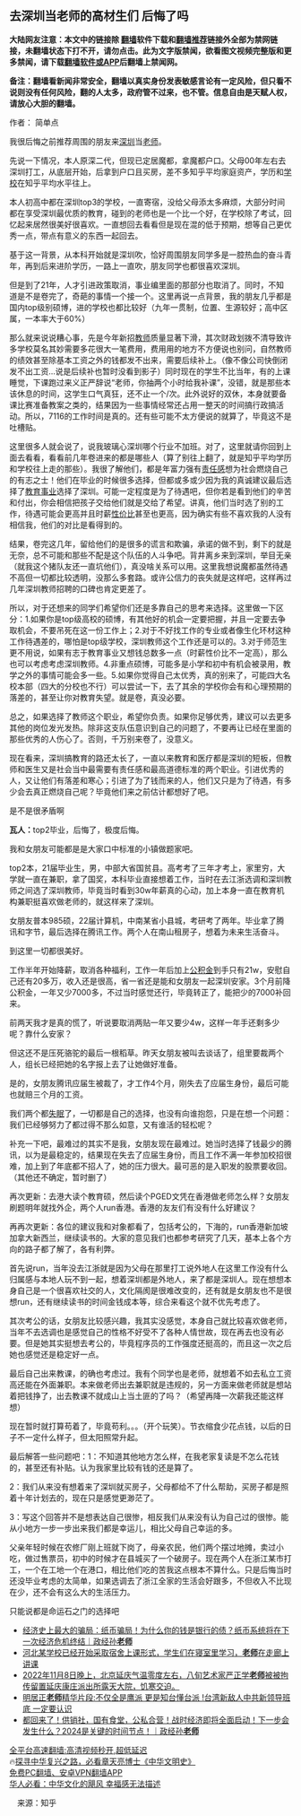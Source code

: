  <!-- 面包屑导航 --> <h2>去深圳当老师的高材生们 后悔了吗</h2> <p class="notice"><b>大陆网友注意：本文中的链接除 <a href="https://github.com/bannedbook/fanqiang" >翻墙</a>软件下载和<a href="https://github.com/killgcd/justmysocks/blob/master/README.md">翻墙推荐</a>链接外全部为禁网链接，未翻墙状态下打不开，请勿点击。此为文字版禁闻，欲看图文视频完整版和更多禁闻，请下载<a href="https://github.com/bannedbook/fanqiang">翻墙软件或APP</a>后翻墙上禁闻网。</p><p>备注：翻墙看新闻非常安全，翻墙以真实身份发表敏感言论有一定风险，但只看不说则没有任何风险，翻的人太多，政府管不过来，也不管。信息自由是天赋人权，请放心大胆的翻墙。</b></p>  <div class="entry"> <p>作者： 简单点</p> <p>我很后悔之前推荐周围的朋友来<a href="https://www.bannedbook.org/bnews/tag/%e6%b7%b1%e5%9c%b3/" class="st_tag internal_tag" rel="tag" title="标签 深圳 下的日志">深圳</a>当<a href="https://www.bannedbook.org/bnews/tag/%e8%80%81%e5%b8%88/" class="st_tag internal_tag" rel="tag" title="标签 老师 下的日志">老师</a>。</p> <p>先说一下情况，本人原深二代，但现已定居魔都，拿魔都户口。父母00年左右去深圳打工，从底层开始，后拿到户口且买房，差不多知乎平均家庭资产，学历和<a href="https://www.bannedbook.org/bnews/tag/%e5%ad%a6%e6%a0%a1/" class="st_tag internal_tag" rel="tag" title="标签 学校 下的日志">学校</a>在知乎平均水平往上。</p> <p>本人初高中都在深圳top3的学校，一直寄宿，没给父母添太多麻烦，大部分时间都在享受深圳最优质的教育，碰到的老师也是一个比一个好，在学校除了考试，回忆起来居然很美好很喜欢。一直想回去看看但是现在混的低于预期，想等自己更优秀一点，带点有意义的东西一起回去。</p> <p>基于这一背景，从本科开始就是深圳吹，恰好周围朋友同学多是一腔热血的奋斗青年，再到后来进阶学历，一路上一直吹，朋友同学也都很喜欢深圳。</p> <p>但是到了21年，人才引进政策取消，事业编里面的那部分也取消了。同时，不知道是不是卷完了，奇葩的事情一个接一个。这里再说一点背景，我的朋友几乎都是国内top级别硕博，进的学校也都比较好（九年一贯制，位置、生源较好；高中区属，一本率大于60%）</p> <p>那么就来说说糟心事，先是今年新招<a href="https://www.bannedbook.org/bnews/tag/%e6%95%99%e5%b8%88/" class="st_tag internal_tag" rel="tag" title="标签 教师 下的日志">教师</a>质量显著下滑，其次财政划拨不清导致许多学校莫名其妙需要多花很大一笔费用，费用用的地方不方便说也别问，自然教师的绩效甚至除基本工资之外的钱都发不出来，需要后续补上。（像不像公司快倒闭发不出工资…说是后续补也暂时没看到影子）同时现在的学生不比当年，有的上课睡觉，下课跑过来义正严辞说“老师，你抽两个小时给我补课”，没错，就是那些本该休息的时间，这学生口气真狂，还不止一个/次。此外说好的双休，本身就要备课比赛准备教案之类的，结果因为一些事情经常还占用一整天的时间搞行政搞活动。所以，7116的工作时间是真的。还有些可能不太方便说的就算了，毕竟这不是吐槽贴。</p> <p>这里很多人就会说了，说我玻璃心深圳哪个行业不加班。对了，这里就请你回到上面去看看，看看前几年卷进来的都是哪些人（算了别往上翻了，就是知乎平均学历和学校往上走的那些）。我很了解他们，都是年富力强有<a href="https://www.bannedbook.org/bnews/tag/%E8%B4%A3%E4%BB%BB%E6%84%9F/" class="st_tag internal_tag" rel="tag" title="标签 责任感 下的日志">责任感</a>想为社会燃烧自己的有志之士！他们在毕业的时候很多选择，但都或多或少因为我的真诚建议最后选择了<a href="https://www.bannedbook.org/bnews/tag/%E6%95%99%E8%82%B2%E4%BA%8B%E4%B8%9A/" class="st_tag internal_tag" rel="tag" title="标签 教育事业 下的日志">教育事业</a>选择了深圳。可能一定程度是为了待遇吧，但你若是看到他们的辛苦和付出，你会相信把孩子交给他们就是交给了希望。讲真，他们当时选了别的工作，待遇可能会更高并且时薪<a href="https://www.bannedbook.org/bnews/tag/%E6%80%A7%E4%BB%B7%E6%AF%94/" class="st_tag internal_tag" rel="tag" title="标签 性价比 下的日志">性价比</a>甚至也更高，因为确实有些不喜欢我的人没有相信我，他们的对比是看得到的。</p> <p>结果，卷完这几年，留给他们的是很多的谎言和欺骗，承诺的做不到，剩下的就是无奈，总不可能和那些不配是这个队伍的人斗争吧。背井离乡来到深圳，举目无亲（就我这个猪队友还一直坑他们），真没啥关系可以用。这里我想说魔都虽然待遇不高但一切都比较透明，没那么多套路。或许公信力的丧失就是这样吧，这样再过几年深圳教师招聘的口碑也肯定更差了。</p>  <p>所以，对于还想来的同学们希望你们还是多靠自己的思考来选择。这里做一下区分：1.如果你是top级高校的硕博，有其他好的机会一定要把握，并且一定要去争取机会，不要吊死在这一份工作上；2.对于不好找工作的专业或者像生化环材这种工作待遇差的，哪怕是top级学校，深圳教师这个工作还是可以的。3.对于师范生更不用说，如果有志于教育事业又想钱总数多一点（时薪性价比不一定高），那么也可以考虑考虑深圳教师。4.非重点硕博，可能多是小学和初中有机会被录用，教学之外的事情可能会多一些。5.如果你觉得自己太优秀，真的别来了，可能四大名校本部（四大的分校也不行）可以尝试一下，去了其余的学校你会有和心理预期的落差的，甚至让你对教育失望。就是卷，真没必要。</p> <p>总之，如果选择了教师这个职业，希望你负责。如果你足够优秀，建议可以去更多其他的岗位发光发热。除非这支队伍意识到自己的问题了，不要再让已经在里面的那些优秀的人伤心了。否则，千万别来卷了，没意义。</p> <p>现在看来，深圳搞教育的路还太长了，一直以来教育和医疗都是深圳的短板，但教师和医生又是社会当中最需要有责任感和最高道德标准的两个职业。引进优秀的人，又让他们有落差和寒心；引进了为了钱而来的人，他们又只是为了待遇，有多少会去真正燃烧自己呢？毕竟他们来之前估计都想好了吧。</p> <p>是不是很矛盾啊</p> <p><strong>瓦人：</strong>top2毕业，后悔了，极度后悔。</p> <p>我和女朋友可能都是是大家口中标准的小镇做题家吧。</p> <p>top2本，21届毕业生，男，中部大省国贫县。高考考了三年才考上，家里穷，大学就一直在兼职，拿了国奖，本科毕业直接想着工作，当时在去江浙选调和深圳教师之间选了深圳教师，毕竟当时看到30w年薪真的心动，加上本身一直在教育机构兼职挺喜欢做老师的，就这样来了深圳。</p> <p>女朋友普本985硕，22届计算机，中南某省小县城，考研考了两年。毕业拿了腾讯和字节，最后选择在腾讯工作。两个人在南山租房子，想着为未来生活奋斗。</p> <p>到这里一切都很美好。</p>  <p>工作半年开始降薪，取消各种福利，工作一年后加上<a href="https://www.bannedbook.org/bnews/tag/%E5%85%AC%E7%A7%AF%E9%87%91/" class="st_tag internal_tag" rel="tag" title="标签 公积金 下的日志">公积金</a>到手只有21w，安慰自己还有20多万，收入还是很高，省一省还是能和女朋友一起深圳安家。3个月前降公积金，一年又少7000多，不过当时感觉还行，毕竟转正了，能把少的7000补回来。</p> <p>前两天我才是真的慌了，听说要取消两贴一年又要少4w，这样一年手还剩多少呢？靠什么安家？</p> <p>但这还不是压死骆驼的最后一根稻草。昨天女朋友被叫去谈话了，组里要裁两个人，组长已经把她的名字报上去了让她做好准备。</p> <p>是的，女朋友腾讯应届生被裁了，才工作4个月，刚失去了应届生身份，最后可能也就赔三个月的工资。</p> <p>我们两个都<a href="https://www.bannedbook.org/bnews/tag/%e5%a4%b1%e7%9c%a0/" class="st_tag internal_tag" rel="tag" title="标签 失眠 下的日志">失眠</a>了，一切都是自己的选择，也没有向谁抱怨，只是在想一个问题：我们已经够努力了都过得不那么如意，又有谁活的轻松呢？</p> <p>补充一下吧，最难过的其实不是我，女朋友现在最难过。她当时选择了钱最少的腾讯，以为是最稳定的，结果现在失去了应届生身份，而且工作不满一年参加校招很难，加上到了年底都不招人了，她的压力很大。最可恶的是入职发的股票要收回。（其他还不确定，暂时删了）</p> <p>再次更新：去港大读个教育硕，然后读个PGED文凭在香港做老师怎么样？女朋友刷题明年就找外企，两个人run香港。香港的友友们有没有什么好建议？</p> <p>再再次更新：各位的建议我和对象都看了，包括考公的，下海的，run香港新加坡加拿大新西兰，继续读书的。大家的意见我们也都参考研究了几天，基本上各个方向的路子都了解了，各有利弊。</p> <p>首先说run，当年没去江浙就是因为父母在那里打工说外地人在这里工作没有什么归属感与本地人玩不到一起，想着深圳都是外地人，来了都是深圳人。现在想想本身自己是一个很喜欢社交的人，文化隔阂是很难改变的，还有就是女朋友也不是很想run，还有继续读书的时间金钱成本等，综合来看这个就不优先考虑了。</p>  <p>其次考公的话，女朋友比较感兴趣，我其实没感觉，本身自己就比较喜欢做老师，当年不去选调也是感觉自己的性格不好受不了各种人情世故，现在再去也没有必要。但是她其实挺想去考公的，毕竟程序员的工作强度还挺高的，而且这一次之后她也感觉还是稳定好一点。</p> <p>最后自己出来教课，的确也考虑过。我有个同学也是老师，就想着不如去私立工资高还能在外面兼职。本来做老师出去兼职就是违规的，另一方面来做老师就是想站着把钱挣了，出去教课不就成山上当土匪的了吗？（希望再降一次薪我还能这样想）</p> <p>现在暂时就打算苟着了，毕竟苟利。。。（开个玩笑）。节衣缩食少花点钱，以后的日子不一定什么样子，但太阳照常升起。</p> <p>最后解答一些问题吧：1：不知道其他地方怎么样，在我老家复读是不怎么花钱的，甚至还有补贴。认为我家里比较有钱的还是算了。</p> <p>2：我们从来没有想着来了深圳就买房子，父母都给不了什么帮助，买房子都是照着十年计划去的，现在只是感觉更渺茫了。</p> <p>3：写这个回答并不是想表达自己很惨，相反我们从来没有认为自己过的很惨。能从小地方一步一步出来我们都是幸运儿，相比父母自己幸运的多。</p> <p>父亲年轻时候在农修厂刚上班就下岗了，母亲农民，他们两个摆过地摊，卖过小吃，做过售票员，初中的时候才在县城买了一个破房子。现在两个人在浙江某市打工，一个在工地一个在港口，相比他们吃的苦我这点根本不算什么。只是后悔当时还没毕业考虑的太简单，如果选调去了浙江全家的生活会好跟多，不但收入不比现在少，还不会有这么大的生活压力。</p> <p>只能说都是命运石之门的选择吧</p> <!--<div id="taboola-mid-1"></div>--><ul class='op-related-articles' title='相关阅读'> <li><a href='https://www.bannedbook.org/bnews/sohnews/20221113/1810761.html' target='_blank'>经济史上最大的骗局：纸币骗局！为什么你的钱是银行的债？纸币系统将在下一次经济危机终结｜政经孙<b>老师</b></a></li> <li><a href='https://www.bannedbook.org/bnews/bannedvideo/20221112/1810292.html' target='_blank'>河北某学校已经开始采取宿舍上课形式，学生们在寝室里学习，<b>老师</b>在走廊上讲课</a></li> <li><a href='https://www.bannedbook.org/bnews/bannedvideo/20221110/1809476.html' target='_blank'>2022年11月8日晚上，北京延庆气温零度左右，八旬艺术家严正学<b>老师</b>被被拘传留置延庆康庄派出所露天大院，饥寒交迫。</a></li> <li><a href='https://www.bannedbook.org/bnews/sohnews/20221110/1809298.html' target='_blank'>明居正<b>老师</b>精华片段:不仅全是鹰派 更是知台懂台派 !台湾新敌人中共新领导班底 一定要认识</a></li> <li><a href='https://www.bannedbook.org/bnews/sohnews/20221108/1808356.html' target='_blank'>都回来了！供销社，国有食堂，公私合营！战时经济即将全面启动！下一步会发生什么？2024是关键的时间节点！｜政经孙<b>老师</b></a></li> </ul> <p class="texttj"> <a href="https://github.com/bannedbook/fanqiang/wiki/V2ray%E6%9C%BA%E5%9C%BA" target="_blank">全平台高速翻墙:高清视频秒开,超低延迟</a><br/> 🔥<a href="https://www.bannedbook.org/bnews/comments/20220808/1768773.html" target="_blank">探寻中华复兴之路，必看章天亮博士《中华文明史》</a><br/> <a href="https://github.com/bannedbook/fanqiang/wiki/%E7%A6%81%E9%97%BB%E7%BD%91%E5%AE%89%E5%8D%93%E7%BF%BB%E5%A2%99%E6%96%B0%E9%97%BBAPP" target="_blank">免费PC翻墙、安卓VPN翻墙APP</a><br/> <a href="https://www.bannedbook.org/bnews/comments/20220220/1694796.html" target="_blank">华人必看：中华文化的飓风 幸福感无法描述</a><br/> </p> <p class="src-info">　来源：知乎 </p><a name='sharetosocial'></a> <div style="margin-bottom:5px;padding-bottom:5px;clear:both"> <div id="archive-pix-1" class="banner-ads"> <!-- AuctionX Display platform tag START --> <div id="27602x728x90x621x_ADSLOT1" clicktrack="%%CLICK_URL_ESC%%"></div>  <!-- AuctionX Display platform tag END --> </div> <div id="archive-pix-2" class="banner-ads"> <!-- AuctionX Display platform tag START --> <div id="27556x300x250x621x_ADSLOT1" clicktrack="%%CLICK_URL_ESC%%" style="margin:0 auto;text-align:center"></div>  <!-- AuctionX Display platform tag END --> </div> </div>  <div id="archive-pix-1" class="banner-ads"> <!-- AuctionX Display platform tag START --> <div id="27603x728x90x621x_ADSLOT1" clicktrack="%%CLICK_URL_ESC%%"></div>  <!-- AuctionX Display platform tag END --> </div> </div><!--END ENTRY--> 